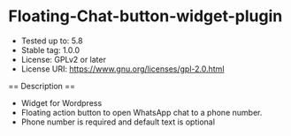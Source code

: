 # Floating-Chat-button-widget-plugin
- Tested up to: 5.8
- Stable tag: 1.0.0
- License: GPLv2 or later
- License URI: https://www.gnu.org/licenses/gpl-2.0.html

== Description ==
- Widget for Wordpress
- Floating action button to open WhatsApp chat to a phone number.
- Phone number is required and default text is optional
